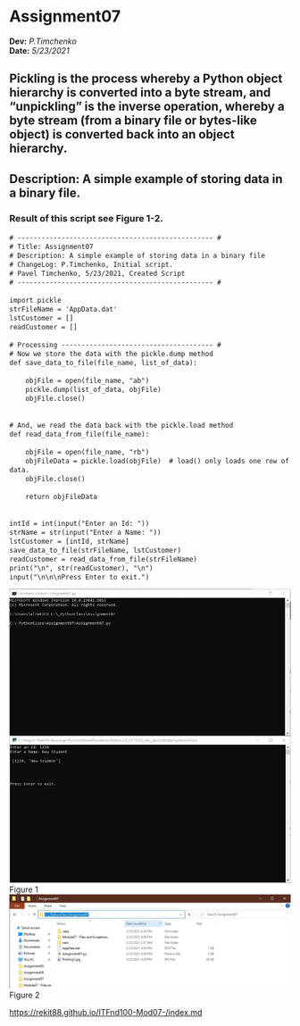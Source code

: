 # Assignment07
**Dev:** *P.Timchenko*   
**Date:** *5/23/2021*

## Pickling is the process whereby a Python object hierarchy is converted into a byte stream, and “unpickling” is the inverse operation, whereby a byte stream (from a binary file or bytes-like object) is converted back into an object hierarchy.
## Description: A simple example of storing data in a binary file.

### Result of this script see Figure 1-2.
```
# ------------------------------------------------- #
# Title: Assignment07
# Description: A simple example of storing data in a binary file
# ChangeLog: P.Timchenko, Initial script. 
# Pavel Timchenko, 5/23/2021, Created Script
# ------------------------------------------------- #

import pickle
strFileName = 'AppData.dat'
lstCustomer = []
readCustomer = []

# Processing -------------------------------------- #
# Now we store the data with the pickle.dump method
def save_data_to_file(file_name, list_of_data):

    objFile = open(file_name, "ab")
    pickle.dump(list_of_data, objFile)
    objFile.close()


# And, we read the data back with the pickle.load method
def read_data_from_file(file_name):

    objFile = open(file_name, "rb")
    objFileData = pickle.load(objFile)  # load() only loads one row of data.
    objFile.close()

    return objFileData


intId = int(input("Enter an Id: "))
strName = str(input("Enter a Name: "))
lstCustomer = [intId, strName]
save_data_to_file(strFileName, lstCustomer)
readCustomer = read_data_from_file(strFileName)
print("\n", str(readCustomer), "\n")
input("\n\n\nPress Enter to exit.")
```


![alt text](https://github.com/rekit88/ITFnd100-Mod07-/blob/main/docs/Pickling1.jpg)
Figure 1
![alt text](https://github.com/rekit88/ITFnd100-Mod07-/blob/main/docs/PickleFileCreated.jpg)
Figure 2

https://rekit88.github.io/ITFnd100-Mod07-/index.md
